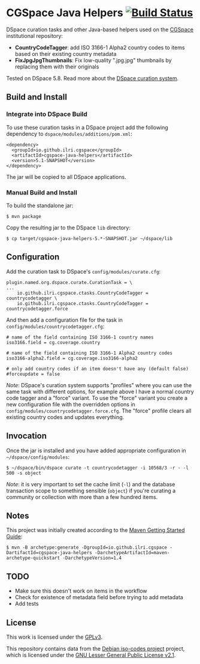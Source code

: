 # CGSpace Java Helpers [![Build Status](https://travis-ci.org/ilri/cgspace-java-helpers.svg?branch=master)](https://travis-ci.org/ilri/dspace-curation-tasks)
DSpace curation tasks and other Java-based helpers used on the [CGSpace](https://cgspace.cgiar.org) institutional repository:

- **CountryCodeTagger**: add ISO 3166-1 Alpha2 country codes to items based on their existing country metadata
- **FixJpgJpgThumbnails**: Fix low-quality ".jpg.jpg" thumbnails by replacing them with their originals

Tested on DSpace 5.8. Read more about the [DSpace curation system](https://wiki.lyrasis.org/display/DSDOC5x/Curation+System).

## Build and Install

### Integrate into DSpace Build
To use these curation tasks in a DSpace project add the following dependency to `dspace/modules/additions/pom.xml`:

```
<dependency>
  <groupId>io.github.ilri.cgspace</groupId>
  <artifactId>cgspace-java-helpers</artifactId>
  <version>5.1-SNAPSHOT</version>
</dependency>
```

The jar will be copied to all DSpace applications.

### Manual Build and Install
To build the standalone jar:

```
$ mvn package
```

Copy the resulting jar to the DSpace `lib` directory:

```
$ cp target/cgspace-java-helpers-5.*-SNAPSHOT.jar ~/dspace/lib
```

## Configuration
Add the curation task to DSpace's `config/modules/curate.cfg`:

```
plugin.named.org.dspace.curate.CurationTask = \
...
    io.github.ilri.cgspace.ctasks.CountryCodeTagger = countrycodetagger \
    io.github.ilri.cgspace.ctasks.CountryCodeTagger = countrycodetagger.force
```

And then add a configuration file for the task in `config/modules/countrycodetagger.cfg`:

```
# name of the field containing ISO 3166-1 country names
iso3166.field = cg.coverage.country

# name of the field containing ISO 3166-1 Alpha2 country codes
iso3166-alpha2.field = cg.coverage.iso3166-alpha2

# only add country codes if an item doesn't have any (default false)
#forceupdate = false
```

*Note*: DSpace's curation system supports "profiles" where you can use the same task with different options, for example above I have a normal country code tagger and a "force" variant. To use the "force" variant you create a new configuration file with the overridden options in `config/modules/countrycodetagger.force.cfg`. The "force" profile clears all existing country codes and updates everything.

## Invocation
Once the jar is installed and you have added appropriate configuration in `~/dspace/config/modules`:

```
$ ~/dspace/bin/dspace curate -t countrycodetagger -i 10568/3 -r - -l 500 -s object
```

*Note*: it is very important to set the cache limit (`-l`) and the database transaction scope to something sensible (`object`) if you're curating a community or collection with more than a few hundred items.

## Notes
This project was initially created according to the [Maven Getting Started Guide](https://maven.apache.org/guides/getting-started/):

```console
$ mvn -B archetype:generate -DgroupId=io.github.ilri.cgspace -DartifactId=cgspace-java-helpers -DarchetypeArtifactId=maven-archetype-quickstart -DarchetypeVersion=1.4
```

## TODO

- Make sure this doesn't work on items in the workflow
- Check for existence of metadata field before trying to add metadata
- Add tests

## License
This work is licensed under the [GPLv3](https://www.gnu.org/licenses/gpl-3.0.en.html).

This repository contains data from the [Debian iso-codes project](https://salsa.debian.org/iso-codes-team/iso-codes) project, which is licensed under the [GNU Lesser General Public License v2.1](https://salsa.debian.org/iso-codes-team/iso-codes/-/blob/main/COPYING).
